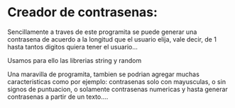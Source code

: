 # Creador de contrasenas: 

Sencillamente a traves de este programita se puede generar una contrasena de acuerdo a la longitud que el usuario elija, vale decir, de 1 hasta tantos digitos quiera tener el usuario... 

Usamos para ello las librerias string y random

Una maravilla de programita, tambien se podrian agregar muchas caracteristicas como por ejemplo: contrasenas solo con mayusculas, o sin signos de puntuacion, o solamente contrasenas 
numericas y hasta generar contrasenas a partir de un texto.... 
